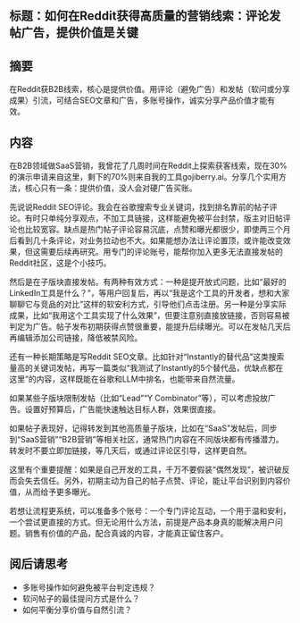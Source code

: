 ## 标题：如何在Reddit获得高质量的营销线索：评论发帖广告，提供价值是关键

## 摘要
在Reddit获B2B线索，核心是提供价值。用评论（避免广告）和发帖（软问或分享成果）引流，可结合SEO文章和广告，多账号操作，诚实分享产品价值才能有效。

## 内容
在B2B领域做SaaS营销，我曾花了几周时间在Reddit上探索获客线索，现在30%的演示申请来自这里，剩下的70%则来自我的工具gojiberry.ai。分享几个实用方法，核心只有一条：提供价值，没人会对硬广告买账。

先说说Reddit SEO评论。我会在谷歌搜索专业关键词，找到排名靠前的帖子评论。有时只单纯分享观点，不加工具链接，这样能避免被平台封禁，版主对旧帖评论也比较宽容。缺点是热门帖子评论容易沉底，点赞和曝光都很少，即使两三个月后看到几十条评论，对业务拉动也不大。如果能想办法让评论置顶，或许能改变效果，但这需要后续再研究。用专门的评论账号，能帮你加入更多无法直接发帖的Reddit社区，这是个小技巧。

然后是在子版块直接发帖。有两种有效方式：一种是提开放式问题，比如“最好的LinkedIn工具是什么？”，等用户回复后，再以“我是这个工具的开发者，想和大家聊聊它与竞品的对比”这样的软安利方式，引导他们点击注册。另一种是分享实际成果，比如“我用这个工具实现了什么效果”，但要注意别直接放链接，否则容易被判定为广告。帖子发布初期获得点赞很重要，能提升后续曝光。可以在发帖几天后再编辑添加公司链接，降低被禁风险。

还有一种长期策略是写Reddit SEO文章。比如针对“Instantly的替代品”这类搜索量高的关键词发帖，再写一篇类似“我测试了Instantly的5个替代品，优缺点都在这里”的内容，这样既能在谷歌和LLM中排名，也能带来自然流量。

如果某些子版块限制发帖（比如“Lead”“Y Combinator”等），可以考虑投放广告。设置好预算后，广告能快速触达目标人群，效果很直接。

如果帖子表现好，记得转发到其他高质量子版块，比如在“SaaS”发帖后，同步到“SaaS营销”“B2B营销”等相关社区，通常热门内容在不同版块都有传播潜力。转发时不要立即加链接，等几天后，或通过评论区引导，这样更自然。

这里有个重要提醒：如果是自己开发的工具，千万不要假装“偶然发现”，被识破反而会失去信任。另外，初期主动为自己的帖子点赞、评论，能让平台识别到内容价值，从而给予更多曝光。

若想让流程更系统，可以准备多个账号：一个专门评论互动，一个用于温和安利，一个尝试更直接的方式。但无论用什么方法，前提是产品本身真的能解决用户问题。销售有价值的产品，配合真诚的内容，才能真正留住客户。

## 阅后请思考
- 多账号操作如何避免被平台判定违规？
- 软问帖子的最佳提问方式是什么？
- 如何平衡分享价值与自然引流？